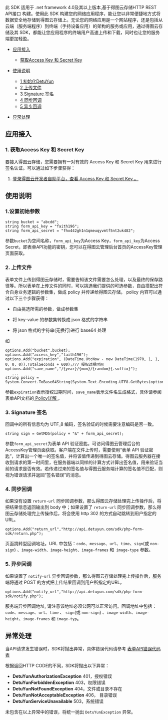 


此 SDK 适用于 .net framework 4.0及其以上版本,基于得图云存储HTTP REST API接口 构建。使用此 SDK 构建您的网络应用程序，能让您以非常便捷地方式将数据安全地存储到得图云存储上。无论您的网络应用是一个网站程序，还是包括从云端（服务端程序）到终端（手持设备应用）的架构的服务或应用，通过得图云存储及其 SDK，都能让您应用程序的终端用户高速上传和下载，同时也让您的服务端更加轻盈。




- [应用接入](#install)
	- [获取Access Key 和 Secret Key](#acc-appkey)
- [使用说明](#detuyun-api)
	- [1 初始化DetuYun](#detuyun-init)
	- [2 上传文件](#detuyun-upload)
	- [3 Signature 签名](#detuyun-down)
	- [4 同步回调](#detuyun-createdir)
	- [5 异步回调](#detuyun-deletedir)

- [异常处理](#detuyun-exception)


<a name="install"></a>
## 应用接入

<a name="acc-appkey"></a>

### 1. 获取Access Key 和 Secret Key

要接入得图云存储，您需要拥有一对有效的 Access Key 和 Secret Key 用来进行签名认证。可以通过如下步骤获得：

1. <a href="http://www.detuyun.com/user/accesskey" target="_blank">登录得图云开发者自助平台，查看 Access Key 和 Secret Key 。</a>

<a name=detuyun-api></a>
## 使用说明

<a name="detuyun-init"></a>
### 1.设置初始参数


	string bucket = "abcdd"; 
	string form_api_key = "faith196";
	string form_api_secret = "fhx442gh1n1qmeuqyvmtf5nt2uk482"; 

参数`bucket`为空间名称，`form_api_key`为Access Key，`form_api_key`为Access Secret，即表单API功能的密钥，您可以在得图云管理后台首页的AccessKey管理页面获取。


<a name="detuyun-upload"></a>
### 2. 上传文件
表单文件上传到得图云存储时，需要告知该文件需要怎么处理，以及最终的保存路径等。所以表单在上传文件的同时，可以挑选我们提供的可选参数，自由搭配出符合自身业务逻辑的参数集，做成 policy 并传递给得图云存储。
policy 内容可以通过以下三个步骤获得：

* 自由挑选所需的参数，做成参数集

* 将 key-value 的参数集转换成 json 格式的字符串

* 将 json 格式的字符串(无换行)进行 base64 处理
 
如

	options.Add("bucket",bucket);
	options.Add("access_key","faith196");
	options.Add("expiration", (DateTime.UtcNow - new DateTime(1970, 1, 1, 0, 0, 0)).TotalSeconds + 600);/// 授权过期时间
	options.Add("save_name","/{year}/{mon}/{random}{.suffix}"); 
       ...
	string policy = System.Convert.ToBase64String(System.Text.Encoding.UTF8.GetBytes(optionsJson));

参数`expiration`表示授权过期时间，`save_name`表示文件名生成格式，具体请参阅表单API文档的<a href="http://www.detuyun.com/docs/form2.html" target="_blank"> Policy详解 </a>。

<a name=detuyun-down></a>
### 3. Signature 签名
回调中的所有信息均为 UTF_8 编码，签名验证的时候需要注意编码是否一致。

	string sign = GetMD5(policy + "&" + form_api_secret);

参数`form_api_secret`为表单 API 验证密匙，可访问得图云管理后台的AccessKey管理页面获取。客户端在文件上传时，需要使用“表单 API 验证密匙”，计算出一个唯一的签名值，并将该值传递到得图云存储。得图云服务器在接收到请求的第一时间里，在服务器端以同样的计算方式计算出签名值，用来验证当前的请求是否有效。若传递过来的签名值与得图云服务端计算的签名值不匹配，则视为错误请求并返回“签名错误”的消息。

<a name=detuyun-createdir></a>
### 4. 同步回调
如果没有设置 `return-url` 同步回调参数，那么得图云存储处理完上传操作后，将把结果信息返回输出到 body 中；如果设置了 `return-url` 同步回调参数，那么得图云存储处理完上传操作后，将会使用 http 302 的方式自动跳转到用户指定的 URL。

	options.Add("return_url","http://api.detuyun.com/sdk/php-form-sdk/return.php");

页面跳转型回调地址。URL 中包括：`code`、`message`、`url`、`time`、`sign`(或 `non-sign`) 、`image-width`、`image-height`、`image-frames` 和` image-type` 参数。

<a name=detuyun-deletedir></a>
### 5. 异步回调
如果设置了 `notify-url` 异步回调参数，那么得图云存储处理完上传操作后，服务端将通过 POST 的方式把上传结果回调到用户所指定的URL，


	options.Add("notify_url","http://api.detuyun.com/sdk/php-form-sdk/notify.php");

服务端异步回调地址, 请注意该地址必须公网可以正常访问。回调地址中包括：`code`、`message`、`url`、`time` 、 `sign`(或 `non-sign`) 、`image-width`、`image-height`、`image-frames` 和 `image-typ`。

<a name=detuyun-exception></a>
## 异常处理
当API请求发生错误时，SDK将抛出异常，具体错误代码请参考 <a target="_blank"  href="http://www.detuyun.com/docs/form6.html">表单API错误代码表</a>

根据返回HTTP CODE的不同，SDK将抛出以下异常：

* **DetuYunAuthorizationException** 401，授权错误
* **DetuYunForbiddenException** 403，权限错误
* **DetuYunNotFoundException** 404，文件或目录不存在
* **DetuYunNotAcceptableException** 406， 目录错误
* **DetuYunServiceUnavailable** 503，系统错误

未包含在以上异常中的错误，将统一抛出 `DetuYunException` 异常。

